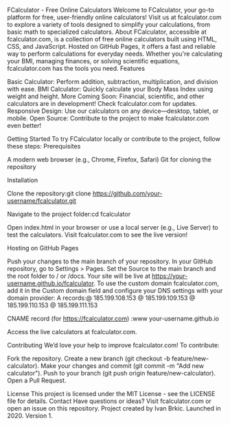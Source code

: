 FCalculator - Free Online Calculators
Welcome to FCalculator, your go-to platform for free, user-friendly online calculators! Visit us at fcalculator.com to explore a variety of tools designed to simplify your calculations, from basic math to specialized calculators.
About
FCalculator, accessible at fcalculator.com, is a collection of free online calculators built using HTML, CSS, and JavaScript. Hosted on GitHub Pages, it offers a fast and reliable way to perform calculations for everyday needs. Whether you're calculating your BMI, managing finances, or solving scientific equations, fcalculator.com has the tools you need.
Features

Basic Calculator: Perform addition, subtraction, multiplication, and division with ease.
BMI Calculator: Quickly calculate your Body Mass Index using weight and height.
More Coming Soon: Financial, scientific, and other calculators are in development! Check fcalculator.com for updates.
Responsive Design: Use our calculators on any device—desktop, tablet, or mobile.
Open Source: Contribute to the project to make fcalculator.com even better!

Getting Started
To try FCalculator locally or contribute to the project, follow these steps:
Prerequisites

A modern web browser (e.g., Chrome, Firefox, Safari)
Git for cloning the repository

Installation

Clone the repository:git clone https://github.com/your-username/fcalculator.git


Navigate to the project folder:cd fcalculator


Open index.html in your browser or use a local server (e.g., Live Server) to test the calculators.
Visit fcalculator.com to see the live version!

Hosting on GitHub Pages

Push your changes to the main branch of your repository.
In your GitHub repository, go to Settings > Pages.
Set the Source to the main branch and the root folder to / or /docs.
Your site will be live at https://your-username.github.io/fcalculator.
To use the custom domain fcalculator.com, add it in the Custom domain field and configure your DNS settings with your domain provider:
A records:@ 185.199.108.153
@ 185.199.109.153
@ 185.199.110.153
@ 185.199.111.153


CNAME record (for https://fcalculator.com) :www your-username.github.io




Access the live calculators at fcalculator.com.

Contributing
We’d love your help to improve fcalculator.com! To contribute:

Fork the repository.
Create a new branch (git checkout -b feature/new-calculator).
Make your changes and commit (git commit -m "Add new calculator").
Push to your branch (git push origin feature/new-calculator).
Open a Pull Request.

License
This project is licensed under the MIT License - see the LICENSE file for details.
Contact
Have questions or ideas? Visit fcalculator.com or open an issue on this repository.
Project created by Ivan Brkic. Launched in 2020. Version 1.
